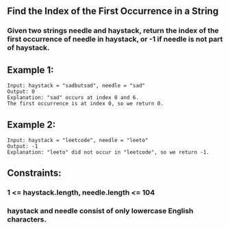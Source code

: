 ## Find the Index of the First Occurrence in a String

### Given two strings needle and haystack, return the index of the first occurrence of needle in haystack, or -1 if needle is not part of haystack.

## Example 1:

```node
Input: haystack = "sadbutsad", needle = "sad"
Output: 0
Explanation: "sad" occurs at index 0 and 6.
The first occurrence is at index 0, so we return 0.
```

## Example 2:

```node
Input: haystack = "leetcode", needle = "leeto"
Output: -1
Explanation: "leeto" did not occur in "leetcode", so we return -1.
```

## Constraints:

### 1 <= haystack.length, needle.length <= 104

### haystack and needle consist of only lowercase English characters.
